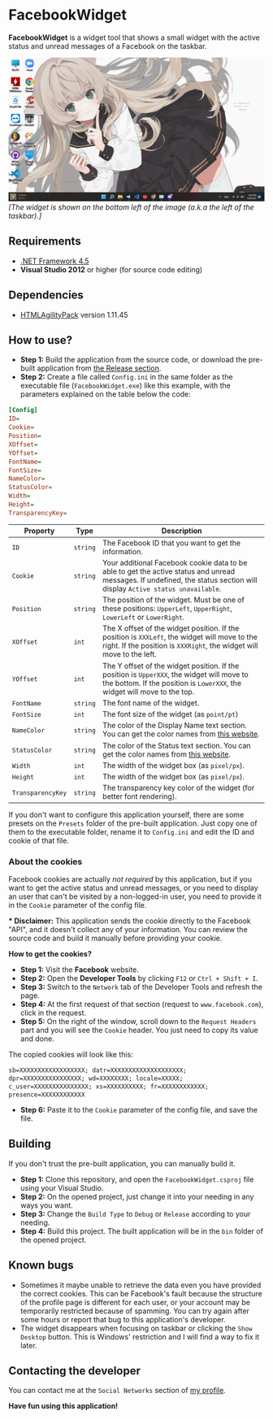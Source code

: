 # FacebookWidget

**FacebookWidget** is a widget tool that shows a small widget with the active status and unread messages of a Facebook on the taskbar.

![Screenshot](./ScreenshotSample.png)<br>
*[The widget is shown on the bottom left of the image (a.k.a the left of the taskbar).]*

## Requirements
* [.NET Framework 4.5](https://dotnet.microsoft.com/en-us/download/dotnet-framework/thank-you/net45-web-installer)
* **Visual Studio 2012** or higher (for source code editing)

## Dependencies
* [HTMLAgilityPack](https://www.nuget.org/packages/HtmlAgilityPack) version 1.11.45

## How to use?
* **Step 1:** Build the application from the source code, or download the pre-built application from [the Release section](./releases).
* **Step 2:** Create a file called `Config.ini` in the same folder as the executable file (`FacebookWidget.exe`) like this example, with the parameters explained on the table below the code:

```ini
[Config]
ID=
Cookie=
Position=
XOffset=
YOffset=
FontName=
FontSize=
NameColor=
StatusColor=
Width=
Height=
TransparencyKey=
```

| Property | Type | Description |
| -------- | ---- | ----------- |
| `ID` | `string` | The Facebook ID that you want to get the information.
| `Cookie` | `string` | Your additional Facebook cookie data to be able to get the active status and unread messages. If undefined, the status section will display `Active status unavailable`. |
| `Position` | `string` | The position of the widget. Must be one of these positions: `UpperLeft`, `UpperRight`, `LowerLeft` or `LowerRight`. |
| `XOffset` | `int` | The X offset of the widget position. If the position is `XXXLeft`, the widget will move to the right. If the position is `XXXRight`, the widget will move to the left. |
| `YOffset` | `int` | The Y offset of the widget position. If the position is `UpperXXX`, the widget will move to the bottom. If the position is `LowerXXX`, the widget will move to the top. |
| `FontName` | `string` | The font name of the widget. |
| `FontSize` | `int` | The font size of the widget (as `point/pt`) |
| `NameColor` | `string` | The color of the Display Name text section. You can get the color names from [this website](http://www.flounder.com/csharp_color_table.htm). |
| `StatusColor` | `string` | The color of the Status text section. You can get the color names from [this website](http://www.flounder.com/csharp_color_table.htm). |
| `Width` | `int` | The width of the widget box (as `pixel/px`). |
| `Height` | `int` | The width of the widget box (as `pixel/px`). |
| `TransparencyKey` | `string` | The transparency key color of the widget (for better font rendering). |

If you don't want to configure this application yourself, there are some presets on the `Presets` folder of the pre-built application. Just copy one of them to the executable folder, rename it to `Config.ini` and edit the ID and cookie of that file.

### About the cookies

Facebook cookies are actually *not required* by this application, but if you want to get the active status and unread messages, or you need to display an user that can't be visited by a non-logged-in user, you need to provide it in the `Cookie` parameter of the config file.

**\* Disclaimer:** This application sends the cookie directly to the Facebook "API", and it doesn't collect any of your information. You can review the source code and build it manually before providing your cookie.

**How to get the cookies?**

* **Step 1:** Visit the **Facebook** website.
* **Step 2:** Open the **Developer Tools** by clicking `F12` or `Ctrl + Shift + I`.
* **Step 3:** Switch to the `Network` tab of the Developer Tools and refresh the page.
* **Step 4:** At the first request of that section (request to `www.facebook.com`), click in the request.
* **Step 5:** On the right of the window, scroll down to the `Request Headers` part and you will see the `Cookie` header. You just need to copy its value and done.

The copied cookies will look like this:

```
sb=XXXXXXXXXXXXXXXXXX; datr=XXXXXXXXXXXXXXXXXXXX; dpr=XXXXXXXXXXXXXXXX; wd=XXXXXXXX; locale=XXXXX; c_user=XXXXXXXXXXXXXXX; xs=XXXXXXXXXX; fr=XXXXXXXXXXXX; presence=XXXXXXXXXXXX
```

* **Step 6:** Paste it to the `Cookie` parameter of the config file, and save the file.

## Building

If you don't trust the pre-built application, you can manually build it.

* **Step 1:** Clone this repository, and open the `FacebookWidget.csproj` file using your Visual Studio.
* **Step 2:** On the opened project, just change it into your needing in any ways you want.
* **Step 3:** Change the `Build Type` to `Debug` or `Release` according to your needing.
* **Step 4:** Build this project. The built application will be in the `bin` folder of the opened project.

## Known bugs

* Sometimes it maybe unable to retrieve the data even you have provided the correct cookies. This can be Facebook's fault because the structure of the profile page is different for each user, or your account may be temporarily restricted because of spamming. You can try again after some hours or report that bug to this application's developer.
* The widget disappears when focusing on taskbar or clicking the `Show Desktop` button. This is Windows' restriction and I will find a way to fix it later.

## Contacting the developer

You can contact me at the `Social Networks` section of [my profile](https://www.github.com/NozakiYuu).

**Have fun using this application!**